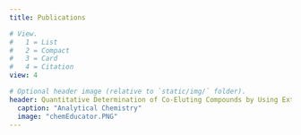 ```yaml
---
title: Publications

# View.
#   1 = List
#   2 = Compact
#   3 = Card
#   4 = Citation
view: 4

# Optional header image (relative to `static/img/` folder).
header: Quantitative Determination of Co-Eluting Compounds by Using Extract Ion Chromatogram in GC–MS
  caption: "Analytical Chemistry"
  image: "chemEducator.PNG"
---
```

